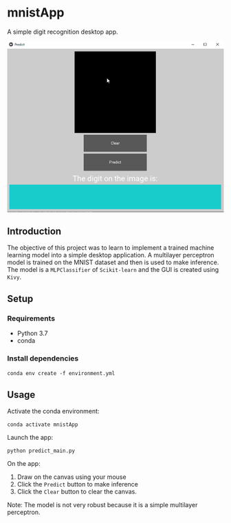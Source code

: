 # mnistApp
A simple digit recognition desktop app. 
 
![](demo.gif)

## Introduction
The objective of this project was to learn to implement a trained machine learning model into a simple desktop application. 
A multilayer perceptron model is trained on the MNIST dataset and then is used to make inference. The model is a `MLPClassifier`
of `Scikit-learn` and the GUI is created using `Kivy`.

## Setup
### Requirements
- Python 3.7
- conda
### Install dependencies
```
conda env create -f environment.yml
```

## Usage
Activate the conda environment:
```
conda activate mnistApp
```

Launch the app:
```
python predict_main.py
```

On the app:
1. Draw on the canvas using your mouse
2. Click the `Predict` button to make inference
3. Click the `Clear` button to clear the canvas.

Note: The model is not very robust because it is a simple multilayer perceptron.

